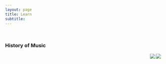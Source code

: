 ```yaml
---
layout: page
title: Learn
subtitle:
---
```


<head>
<!-- Google Tag Manager -->
<script>(function(w,d,s,l,i){w[l]=w[l]||[];w[l].push({'gtm.start':
new Date().getTime(),event:'gtm.js'});var f=d.getElementsByTagName(s)[0],
j=d.createElement(s),dl=l!='dataLayer'?'&l='+l:'';j.async=true;j.src=
'https://www.googletagmanager.com/gtm.js?id='+i+dl;f.parentNode.insertBefore(j,f);
})(window,document,'script','dataLayer','GTM-W9GZSVS');</script>
<!-- End Google Tag Manager -->
</head>
<body>
<!-- Google Tag Manager (noscript) -->
<noscript><iframe src="https://www.googletagmanager.com/ns.html?id=GTM-W9GZSVS"
height="0" width="0" style="display:none;visibility:hidden"></iframe></noscript>
<!-- End Google Tag Manager (noscript) -->
</body>

&nbsp;

### History of Music

[<img src="https://velitch.github.io/velitch/assets/img/learn/il_paradigma_di_stockhausen/il_paradigm_di_stockhausen.png" align="right" />](https://velitch.github.io/velitch/pages/learn/history_of_music/il_paradigma_di_stockhausen/)

[<img src="https://velitch.github.io/velitch/assets/img/learn/analisi_composizioni_stockhausen/post.png" align="right" />](https://velitch.github.io/velitch/pages/learn/history_of_music/analisi_composizioni_stockhausen/)
